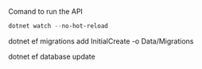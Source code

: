 Comand to run the API
```powershell
dotnet watch --no-hot-reload
```
dotnet ef migrations add InitialCreate -o Data/Migrations

dotnet ef database update